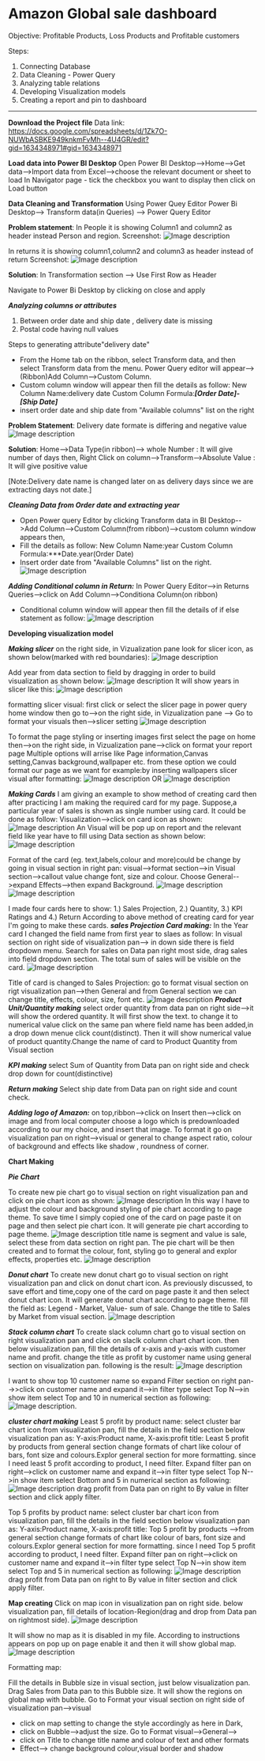 
# Amazon Global sale dashboard
Objective: Profitable Products, Loss Products and Profitable customers

Steps:
1. Connecting Database
2. Data Cleaning - Power Query
3. Analyzing table relations
4. Developing Visualization models
5. Creating a report and pin to dashboard
_______________________________________________________________________________
**Download the Project file**
Data link: https://docs.google.com/spreadsheets/d/1Zk7O-NUWbASBKE949knkmFvMh--4U4GR/edit?gid=1634348971#gid=1634348971

**Load data into Power BI Desktop**
Open Power BI Desktop-->Home-->Get data-->Import data from Excel-->choose the relevant document or sheet to load
In Navigator page - tick the checkbox you want to display then click on Load button

**Data Cleaning and Transformation**
Using Power Quey Editor
Power Bi Desktop--> Transform data(in Queries) --> Power Query Editor

__Problem statement__: In People it is showing Column1 and column2 as header  instead Person and region.
Screenshot: 
![Image description](/Images/people_header.PNG)


In returns it is showing column1,column2 and column3 as header instead of return
Screenshot: 
![Image description](/Images/return_header.PNG)


__Solution__: In Transformation section --> Use First Row as Header

Navigate to Power Bi Desktop by clicking on close and apply

***Analyzing columns or attributes***
 1. Between order date and ship date , delivery date is missing
 2. Postal code having null values

Steps to generating attribute"delivery date"
* From the Home tab on the ribbon, select Transform data, and then select Transform data from the menu. 
Power Query editor will appear-->(Ribbon)Add Column-->Custom Column.
* Custom column window will appear then
fill the details as follow:
New Column Name:delivery date
Custom Column Formula:***[Order Date]-[Ship Date]***
* insert order date and ship date from "Available columns" list on the right 

__Problem Statement__: Delivery date formate is differing and negative value
 ![Image description](/Images/delivery_date.PNG)

__Solution__: Home-->Data Type(in ribbon)--> whole Number : It will give number of days then,
Right Click on column-->Transform-->Absolute Value : It will give positive value

[Note:Delivery date name is changed later on as delivery days since we are extracting days not date.]

***Cleaning Data from Order date and extracting year***
* Open Power query Editor by clicking Transform data in BI Desktop-->Add Column-->Custom Column(from ribbon)-->custom column window appears then,
* Fill the details as follow:
New Column Name:year
Custom Column Formula:***Date.year(Order Date) 
* Insert order date from "Available Columns"
list on the right.
![Image description](/Images/year.PNG)

***Adding Conditional column in Return:***
In Power Query Editor-->in Returns Queries-->click on Add Column-->Conditiona Column(on ribbon)
* Conditional column window will appear then fill the details of if else statement as follow:
![Image description](/Images/return1.PNG)


**Developing visualization model**

***Making slicer***
on the right side, in Vizualization pane look for slicer icon, as shown below(marked with red boundaries):
![Image description](/Images/slicer.PNG)

Add year from data section to field by dragging in order to build visualization as shown below:
![Image description](/Images/add_year.PNG)
It will show years in slicer like this:
![Image description](/Images/year_in_slicer.PNG)

formatting slicer visual:
first click or select the slicer page in power query home window then go to-->on the right side, in Vizualization pane --> Go to format your visuals then-->slicer setting
![Image description](/Images/slicer_styling.PNG)

To format the page styling or inserting images first select the page on home then-->on the right side, in Vizualization pane-->click on format your report page
Multiple options will arrise like Page information,Canvas setting,Canvas background,wallpaper etc. from these option we could format our page as we want
for example:by inserting wallpapers slicer visual after formatting:
![Image description](/Images/formatted_slicer.PNG)   OR
![Image description](/Images/wallpaper.PNG)

***Making Cards***
I am giving an example to show method of creating card then after practicing I am making the required card for my page.
Suppose,a particular year of sales is shown as single number using card. It could be done as follow:
 Visualization-->click on card icon as shown:
 ![Image description](/Images/card.PNG)
 An Visual will be pop up on report and the relevant field like year have to fill using Data section as shown below:
 ![Image description](/Images/card_1.PNG)
 
 Format of the card (eg. text,labels,colour and more)could be change by going in visual section in right pan:
 visual-->format section-->in Visual section-->callout value
 change font, size and colour.
 Choose General-->expand Effects-->then expand Background.
 ![Image description](/Images/card_background.PNG)
 ![Image description](/Images/card_naming_visual.PNG)

 I made four cards here to show: 1.) Sales Projection, 2.) Quantity, 3.) KPI Ratings and 4.) Return 
 According to above method of creating card for year I'm going to make these cards.
 ***sales Projection Card making:***
 In the Year card I changed the field name from first year to slaes as follow:
 In visual section on right side of visualization pan--> in down side there is field dropdown menu. Search for sales on Data pan right most side, drag sales into field dropdown section. The total sum of sales will be visible on the card.
 ![Image description](/Images/sales_card.PNG)

 Title of card is changed to Sales Projection:
 go to format visual section on rigt visualization pan-->then General and from General section we can change title, effects, colour, size, font etc.
 ![Image description](/Images/sales_projection.PNG)
 ***Product Unit/Quantity making***
 select order quantity from data pan on right side-->it will show the ordered quantity. It will first show the text. to change it to numerical value click on  the same pan where field name has been added,in a drop down menue click count(distinct). Then it will show numerical value of product quantity.Change the name of card to Product Quantity from Visual section 

 ***KPI making***
 select Sum of Quantity from Data pan on right side and check drop down for count(distinctive)

 ***Return making***
 Select ship date from Data pan on right side and count check. 

 ***Adding logo of Amazon:***
 on top,ribbon-->click on Insert then-->click on image
 and from local computer choose a logo which is predownloaded according to our my choice, and insert that image. To format it go on visualization pan on right-->visual or general to change aspect ratio, colour of background and effects like shadow , roundness of corner.

**Chart Making** 

***Pie Chart***

To create new pie chart go to visual section on right visualization pan and click on pie chart icon as shown:
![Image description](/Images/pie_chart_icon.PNG)
In this way I have to adjust the colour and background styling of pie chart according to page theme. To save time I simply copied one of the card on page paste it on page and then select pie chart icon. It will generate pie chart according to page theme.
![Image description](/Images/pie_chart.PNG)
title name is segment and value is sale, select these from data section on right pan. The pie chart will be then created and to format the colour, font, styling go to general and explor effects, properties etc.
![Image description](/Images/pie_chart_segment.PNG)

***Donut chart***
To create new donut chart go to visual section on right visualization pan and click on donut chart icon. As previously discussed, to save effort and time,copy one of the card on page paste it and then select donut chart icon. It will generate donut chart according to page theme.
fill the field as: Legend - Market, Value- sum of sale.
Change the title to Sales by Market from visual section.
![Image description](/Images/donut_chart.PNG)

***Stack column chart***
To create slack column chart go to visual section on right visualization pan and click on slaclk column chart chart icon.
then below visualization pan, fill the details of x-axis and y-axis with customer name and profit. change the title as profit by customer name using general section on visualization pan.
following is the result:
![Image description](/Images/stack_column.PNG)

I want to show top 10 customer name so expand Filter section on right pan-->>click on customer name and expand it-->in filter type select Top N-->in show item select Top and 10 in numerical section as following:
![Image description](/Images/stack_filter.PNG).

***cluster chart making***
Least 5 profit by product name:
select cluster bar chart icon from visualization pan, fill the details in the field section below visualization pan as:
Y-axis:Product name, X-axis:profit
title: Least 5 profit by products from general section change formats of chart like colour of bars, font size and colours.Explor general section for more formatting.
 since I need least 5 profit according to product, I need filter.
 Expand filter pan on right-->click on customer name and expand it-->in filter type select Top N-->in show item select Bottom and 5 in numerical section as following:
![Image description](/Images/loss_by_product.PNG)
 drag profit from Data pan on right to By value in filter section and click apply filter.

 Top 5 profits by product name:
 select cluster bar chart icon from visualization pan, fill the details in the field section below visualization pan as:
 Y-axis:Product name, X-axis:profit
 title: Top 5 profit by products -->from general section change formats of chart like colour of bars, font size and colours.Explor general section for more formatting.
 since I need Top 5 profit according to product, I need filter.
 Expand filter pan on right-->click on customer name and expand it-->in filter type select Top N-->in show item select Top and 5 in numerical section as following:
![Image description](/Images/cluster_profit_chart.PNG)
 drag profit from Data pan on right to By value in filter section and click apply filter.

**Map creating** 
Click on map icon in visualization pan on right side.
below visualization pan, fill details of location-Region(drag and drop from Data pan on rightmost side).
![Image description](/Images/map_disabled.PNG)

It will show no map as it is disabled in my file. According to instructions appears on pop up on page enable it and then it will show global map.
![Image description](/Images/map_scratch.PNG)

Formatting map:

Fill the details in Bubble size in visual section, just below visualization pan. Drag Sales from Data pan to this Bubble size. It will show the regions on global map with bubble.
Go to Format your visual section on right side of visualization pan-->visual
* click on map setting to change the style accordingly as here in Dark,
* click on Bubble-->adjust the size.
Go to Format visual-->General-->
* click on Title to change title name and colour of text and other formats
* Effect--> change background colour,visual border and shadow
